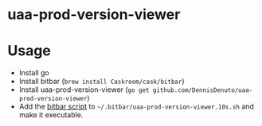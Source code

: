 # uaa-prod-version-viewer


# Usage
* Install go
* Install bitbar (`brew install Caskroom/cask/bitbar`)
* Install uaa-prod-version-viewer (`go get github.com/DennisDenuto/uaa-prod-version-viewer`)
* Add the [bitbar script](pcf.3h.sh) to `~/.bitbar/uaa-prod-version-viewer.10s.sh` and make it executable.
